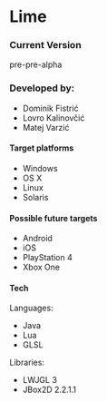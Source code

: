# Lime

### Current Version

pre-pre-alpha

### Developed by:

- Dominik Fistrić
- Lovro Kalinovčić
- Matej Varzić

#### Target platforms

- Windows
- OS X
- Linux
- Solaris

#### Possible future targets

- Android
- iOS
- PlayStation 4
- Xbox One

#### Tech

Languages:
- Java
- Lua
- GLSL

Libraries:
- LWJGL 3
- JBox2D 2.2.1.1